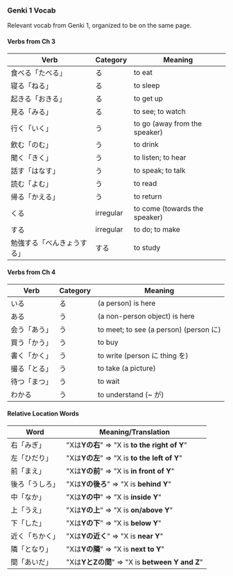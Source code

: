 ### Genki 1 Vocab

Relevant vocab from Genki 1, organized to be on the same page.

#### Verbs from Ch 3

| **Verb** | **Category** | **Meaning** |
| --- | --- | --- |
| 食べる「たべる」| る | to eat |
| 寝る「ねる」| る | to sleep |
| 起きる「おきる」| る | to get up |
| 見る「みる」| る | to see; to watch |
| 行く「いく」| う | to go (away from the speaker) |
| 飲む「のむ」| う | to drink |
| 聞く「きく」| う | to listen; to hear |
| 話す「はなす」| う | to speak; to talk |
| 読む「よむ」| う | to read |
| 帰る「かえる」| う | to return |
| くる | irregular | to come (towards the speaker) |
| する | irregular | to do; to make |
| 勉強する「べんきょうする」| する | to study |

#### Verbs from Ch 4

| **Verb** | **Category** | **Meaning** |
| --- | --- | --- |
| いる | る | (a person) is here |
| ある | う | (a non-person object) is here |
| 会う「あう」 | う | to meet; to see (a person) (person に) |
| 買う「かう」 | う | to buy |
| 書く「かく」 | う | to write (person に thing を) |
| 撮る「とる」 | う | to take (a picture) |
| 待つ「まつ」 | う | to wait |
| わかる | う | to understand (~ が) |

#### Relative Location Words

| **Word** | **Meaning/Translation** |
| --- | --- |
| 右「みぎ」 | "Xは**Yの右**" => "X is **to the right of Y**" |
| 左「ひだり」 | "Xは**Yの左**" => "X is **to the left of Y**" |
| 前「まえ」 | "Xは**Yの前**" => "X is **in front of Y**" |
| 後ろ「うしろ」 | "Xは**Yの後ろ**" => "X is **behind Y**" |
| 中「なか」 | "Xは**Yの中**" => "X is **inside Y**" |
| 上「うえ」 | "Xは**Yの上**" => "X is **on/above Y**" |
| 下「した」 | "Xは**Yの下**" => "X is **below Y**" |
| 近く「ちかく」 | "Xは**Yの近く**" => "X is **near Y**" |
| 隣「となり」 | "Xは**Yの隣**" => "X is **next to Y**" |
| 間「あいだ」 | "Xは**YとZの間**" => "X is **between Y and Z**" |